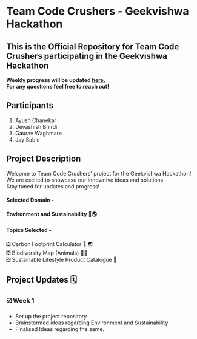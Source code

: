 # Team Code Crushers - Geekvishwa Hackathon

## This is the Official Repository for Team Code Crushers participating in the Geekvishwa Hackathon
**Weekly progress will be updated <a href="#project-updates">here.</a> <br>
For any questions feel free to reach out!**

## Participants

1. Ayush Chanekar
2. Devashish Bhirdi
3. Gaurav Waghmare
4. Jay Sable

## Project Description

Welcome to Team Code Crushers' project for the Geekvishwa Hackathon! <br>
We are excited to showcase our innovative ideas and solutions.  <br>
Stay tuned for updates and progress! <br>
#### Selected Domain - 
**Environment and Sustainability 🌿🌎**

#### Topics Selected - 
❎ Carbon Footprint Calculator 👣 🌏 <br>
❎ Biodiversity Map (Animals) 🦒🐅 <br>
❎ Sustainable Lifestyle Product Catalogue 👕 <br>



## Project Updates 🗓️

### ☑️ Week 1

- Set up the project repository
- Brainstormed ideas regarding Environment and Sustainability
- Finalised Ideas regarding the same.
